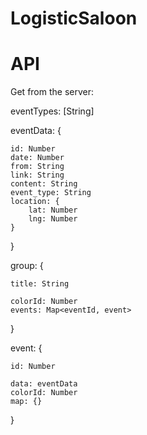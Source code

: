 # LogisticSaloon

# API

Get from the server:

eventTypes: [String]

eventData: {

    id: Number
    date: Number
    from: String
    link: String
    content: String
    event_type: String   
    location: {
        lat: Number
        lng: Number
    }

}

group: {
    
    title: String
    
    colorId: Number
    events: Map<eventId, event>

}

event: {
    
    id: Number
    
    data: eventData
    colorId: Number
    map: {}
}